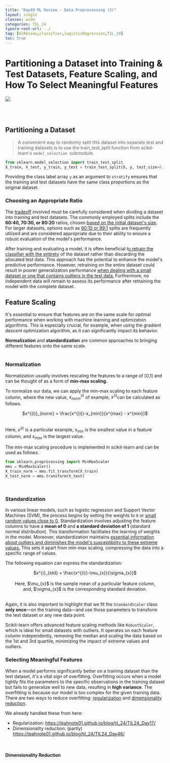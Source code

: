 ```yaml
---
title: "Day49 ML Review - Data Preprocessing (3)"
layout: single
classes: wide
categories: TIL_24
typora-root-url: ../
tag: [mlReview,classifier,logisticRegression,TIL_24]
toc: true 
---
```


# Partitioning a Dataset into Training & Test Datasets, Feature Scaling, and How To Select Meaningful Features

<img src="/blog/images/2024-08-08-TIL24_Day49/A65867D9-34DE-4631-8310-3385D650DA00.jpeg">

<br><br>

## Partitioning a Dataset

> A convenient way to randomly split this dataset into separate test and training datasets is to use the train_test_split function from scikit-learn's `model_selection `submodule.

```python
from sklearn.model_selection import train_test_split
X_train, X_test, y_train, y_test = train_test_split(X, y, test_size=0.3, random_state=0, stratify=y)
```

Providing the class label array `y` as an argument to `stratify` ensures that the training and test datasets have the same class proportions as the original dataset. <br>

### Choosing an Appropriate Ratio

The <u>tradeoff</u> involved must be carefully considered when dividing a dataset into training and test datasets. The commonly employed splits include the **60:40, 70:30, or 80:20** ratios, chosen <u>based on the initial dataset's size</u>. For larger datasets, options such as <u>90:10 or 99:1</u> splits are frequently utilized and are considered appropriate due to their ability to ensure a robust evaluation of the model's performance.

After training and evaluating a model, it is often beneficial t<u>o retrain the classifier with the entirety</u> of the dataset rather than discarding the allocated test data. This approach has the potential to enhance the model's predictive performance. However, retraining on the entire dataset could result in poorer generalization performance <u>when dealing with a small dataset or one that contains outliers in the test data.</u> Furthermore, no independent data will remain to assess its performance after retraining the model with the complete dataset. <br>



## Feature Scaling

It's essential to ensure that features are on the same scale for optimal performance when working with machine learning and optimization algorithms. This is especially crucial, for example, when using the gradient descent optimization algorithm, as it can significantly impact its behavior.

**Normalization** and **standardization** are common approaches to bringing different features onto the same scale.  <br><br>

### Normalization

Normalization usually involves rescaling the features to a range of [0,1] and can be thought of as a form of **min-max scaling.**

To normalize our data, we can apply the min-max scaling to each feature column, where the new value, $x^{(i)}_{norm}$ of example, $x^{(i)}$can be calculated as follows. 

<center>
  $x^{(i)}_{norm} = \frac{x^{(i)}-x_{min}}{x^{max} - x^{min}}$ <br><br>
</center>

Here, $x^{(i)}$ is a particular example, $x_{min}$ is the smallest value in a feature column, and $x_{max}$ is the largest value. <br>

The min-max scaling procedure is implemented in scikit-learn and can be used as follows.

```python
from sklearn.preprocessing import MinMaxScaler
mms = MinMaxScaler()
X_train_norm = mms.fit_transform(X_train)
X_test_norm = mms.transform(X_test)
```

<br>

### Standardization

In various linear models, such as logistic regression and Support Vector Machines (SVM), the process begins by setting the weights to `0` or <u>small random values close to 0</u>. Standardization involves adjusting the feature columns to have a **mean of 0** and **a standard deviation of 1** (standard normal distribution). This transformation facilitates the learning of weights in the model. Moreover, standardization maintains <u>essential information about outliers and diminishes the model's susceptibility to these extreme values.</u> This sets it apart from min-max scaling, compressing the data into a specific range of values.

The following equation can express the standardization:

<center>
  $x^{i}_{std} = \frac{x^{(i)}-\mu_{x}}{\sigma_{x}}$ <br><br>
  Here, $\mu_{x}$ is the sample mean of a particular feature column,<br>
  and, $\sigma_{x}$ is the corresponding standard deviation. <br><br>
</center>

Again, it is also important to highlight that we fit the `StandardScaler` class **only once**—on the training data—and use those parameters to transform the test dataset or any new data point.

Scikit-learn offers advanced feature scaling methods like `RobustScaler`, which is ideal for small datasets with outliers. It operates on each feature column independently, removing the median and scaling the data based on the 1st and 3rd quartile, minimizing the impact of extreme values and outliers.<br>



### Selecting Meaningful Features

When a model performs significantly better on a training dataset than the test dataset, it's a vital sign of overfitting. Overfitting occurs when a model tightly fits the parameters to the specific observations in the training dataset but fails to generalize well to new data, resulting in **high variance**. The overfitting is because our model is too complex for the given training data. There are two ways to reduce overfitting: <u>regularization</u> and <u>dimensionality reduction</u>. 

We already handled these from here:

- Regularization: https://leahnote01.github.io/blog/til_24/TIL24_Day17/
- Dimensionality reduction: (partly) https://leahnote01.github.io/blog/til_24/TIL24_Day46/

<br>

#### Dimensionality Reduction

